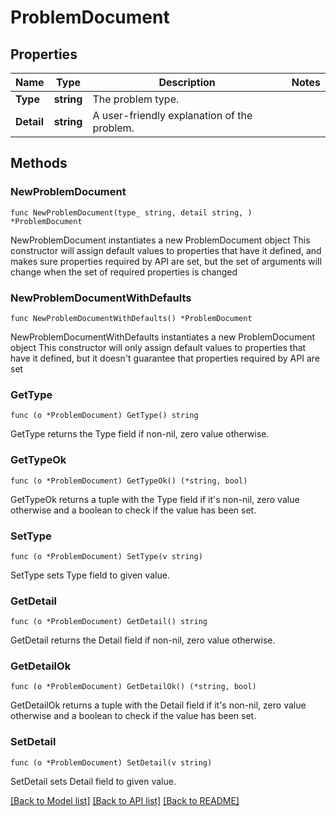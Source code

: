 # ProblemDocument

## Properties

Name | Type | Description | Notes
------------ | ------------- | ------------- | -------------
**Type** | **string** | The problem type. | 
**Detail** | **string** | A user-friendly explanation of the problem. | 

## Methods

### NewProblemDocument

`func NewProblemDocument(type_ string, detail string, ) *ProblemDocument`

NewProblemDocument instantiates a new ProblemDocument object
This constructor will assign default values to properties that have it defined,
and makes sure properties required by API are set, but the set of arguments
will change when the set of required properties is changed

### NewProblemDocumentWithDefaults

`func NewProblemDocumentWithDefaults() *ProblemDocument`

NewProblemDocumentWithDefaults instantiates a new ProblemDocument object
This constructor will only assign default values to properties that have it defined,
but it doesn't guarantee that properties required by API are set

### GetType

`func (o *ProblemDocument) GetType() string`

GetType returns the Type field if non-nil, zero value otherwise.

### GetTypeOk

`func (o *ProblemDocument) GetTypeOk() (*string, bool)`

GetTypeOk returns a tuple with the Type field if it's non-nil, zero value otherwise
and a boolean to check if the value has been set.

### SetType

`func (o *ProblemDocument) SetType(v string)`

SetType sets Type field to given value.


### GetDetail

`func (o *ProblemDocument) GetDetail() string`

GetDetail returns the Detail field if non-nil, zero value otherwise.

### GetDetailOk

`func (o *ProblemDocument) GetDetailOk() (*string, bool)`

GetDetailOk returns a tuple with the Detail field if it's non-nil, zero value otherwise
and a boolean to check if the value has been set.

### SetDetail

`func (o *ProblemDocument) SetDetail(v string)`

SetDetail sets Detail field to given value.



[[Back to Model list]](../README.md#documentation-for-models) [[Back to API list]](../README.md#documentation-for-api-endpoints) [[Back to README]](../README.md)


